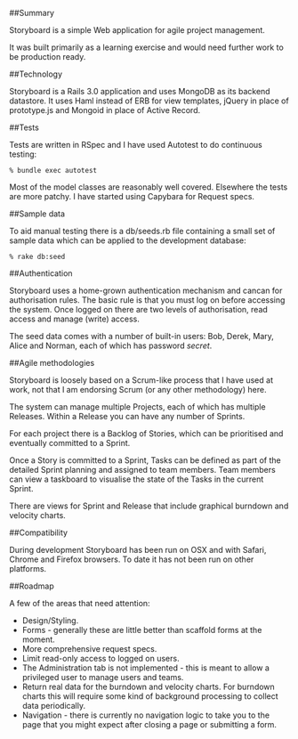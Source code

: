 ##Summary

Storyboard is a simple Web application for agile project management. 

It was built primarily as a learning exercise and would need further
work to be production ready.

##Technology

Storyboard is a Rails 3.0 application and uses MongoDB as its backend
datastore. It uses Haml instead of ERB for view templates, jQuery in
place of prototype.js and Mongoid in place of Active Record.

##Tests

Tests are written in RSpec and I have used Autotest to do continuous
testing:

    % bundle exec autotest

Most of the model classes are reasonably well covered. Elsewhere the
tests are more patchy. I have started using Capybara for Request specs.

##Sample data

To aid manual testing there is a db/seeds.rb file containing a small set
of sample data which can be applied to the development database:

    % rake db:seed

##Authentication

Storyboard uses a home-grown authentication mechanism and cancan for
authorisation rules. The basic rule is that you must log on before
accessing the system. Once logged on there are two levels of
authorisation, read access and manage (write) access. 

The seed data comes with a number of built-in users: Bob, Derek, Mary,
Alice and Norman, each of which has password *secret*.

##Agile methodologies

Storyboard is loosely based on a Scrum-like process that I have used at work, not that
I am endorsing Scrum (or any other methodology) here. 

The system can manage multiple Projects, each of which has multiple
Releases. Within a Release you can have any number of Sprints.

For each project there is a Backlog of Stories, which can be prioritised
and eventually committed to a Sprint.

Once a Story is committed to a Sprint, Tasks can be defined as part of
the detailed Sprint planning and assigned to team members. Team members
can view a taskboard to visualise the state of the Tasks in the current
Sprint.

There are views for Sprint and Release that include graphical burndown
and velocity charts.

##Compatibility

During development Storyboard has been run on OSX and with Safari,
Chrome and Firefox browsers. To date it has not been run on other
platforms.

##Roadmap

A few of the areas that need attention:

* Design/Styling.
* Forms - generally these are little better than scaffold forms at the
  moment.
* More comprehensive request specs.
* Limit read-only access to logged on users.
* The Administration tab is not implemented - this is meant to allow a
  privileged user to manage users and teams.
* Return real data for the burndown and velocity charts. For burndown
  charts this will require some kind of background processing to collect
data periodically.
* Navigation - there is currently no navigation logic to take you to the
  page that you might expect after closing a page or submitting a form.
